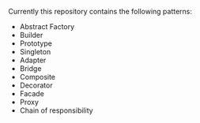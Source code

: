 Currently this repository contains the following patterns:
- Abstract Factory
- Builder
- Prototype
- Singleton
- Adapter
- Bridge
- Composite
- Decorator
- Facade
- Proxy
- Chain of responsibility
